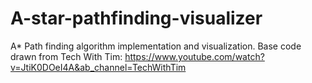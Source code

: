 # A-star-pathfinding-visualizer
 A* Path finding algorithm implementation and visualization. Base code drawn from Tech With Tim: https://www.youtube.com/watch?v=JtiK0DOeI4A&ab_channel=TechWithTim
